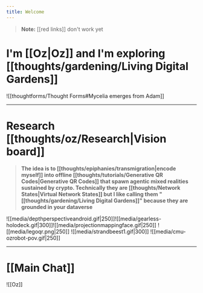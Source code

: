 ```yaml
---
title: Welcome
---
```

>**Note:** [[red links]] don't work yet
# I'm [[Oz|Oz]] and I'm exploring [[thoughts/gardening/Living Digital Gardens]]

![[thoughtforms/Thought Forms#Mycelia emerges from Adam]]

---

# Research [[thoughts/oz/Research|Vision board]]

> **The idea is to [[thoughts/epiphanies/transmigration|encode myself]] into offline [[thoughts/tutorials/Generative QR Codes|Generative QR Codes]] that spawn agentic mixed realities sustained by crypto. Technically they are [[thoughts/Network States|Virtual Network States]] but I like calling them "[[thoughts/gardening/Living Digital Gardens]]" because they are grounded in your dataverse**

 ![[media/depthperspectiveandroid.gif|250]]![[media/gearless-holodeck.gif|300]]![[media/projectionmappingface.gif|250]]
 ![[media/legoqr.png|250]]  ![[media/strandbeest1.gif|300]] ![[media/cmu-ozrobot-pov.gif|250]]

---

# [[Main Chat]]

![[Oz]]